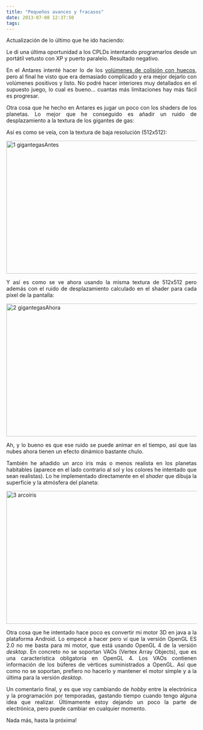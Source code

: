 ```yaml
---
title: "Pequeños avances y fracasos"
date: 2013-07-08 12:37:50
tags: 
---
```

<p style="text-align: justify;">Actualización de lo último que he ido haciendo:</p>
<p style="text-align: justify;">Le di una última oportunidad a los CPLDs intentando programarlos desde un portátil vetusto con XP y puerto paralelo. Resultado negativo.</p>
<p style="text-align: justify;">En el Antares intenté hacer lo de los <a title="Pensamientos varios" href="http://yombo.org/2013/06/pensamientos-varios/">volúmenes de colisión con huecos</a>, pero al final he visto que era demasiado complicado y era mejor dejarlo con volúmenes positivos y listo. No podré hacer interiores muy detallados en el supuesto juego, lo cual es bueno... cuantas más limitaciones hay más fácil es progresar.</p>
<p style="text-align: justify;">Otra cosa que he hecho en Antares es jugar un poco con los shaders de los planetas. Lo mejor que he conseguido es añadir un ruido de desplazamiento a la textura de los gigantes de gas:</p>
<p style="text-align: justify;">Así es como se veía, con la textura de baja resolución (512x512):</p>
<p style="text-align: justify;"><a href="http://yombo.org/wp-content/uploads/2013/07/1-gigantegasAntes.png"><img class="aligncenter size-large wp-image-728" alt="1 gigantegasAntes" src="http://yombo.org/wp-content/uploads/2013/07/1-gigantegasAntes-1024x576.png" width="625" height="351" /></a></p>
<p style="text-align: justify;">Y así es como se ve ahora usando la misma textura de 512x512 pero además con el ruido de desplazamiento calculado en el shader para cada píxel de la pantalla:</p>
<p style="text-align: justify;"><a href="http://yombo.org/wp-content/uploads/2013/07/2-gigantegasAhora.png"><img class="aligncenter size-large wp-image-729" alt="2 gigantegasAhora" src="http://yombo.org/wp-content/uploads/2013/07/2-gigantegasAhora-1024x576.png" width="625" height="351" /></a></p>
<p style="text-align: justify;">Ah, y lo bueno es que ese ruido se puede animar en el tiempo, así que las nubes ahora tienen un efecto dinámico bastante chulo.</p>
<p style="text-align: justify;">También he añadido un arco iris más o menos realista en los planetas habitables (aparece en el lado contrario al sol y los colores he intentado que sean realistas). Lo he implementado directamente en el<em> shader</em> que dibuja la superficie y la atmósfera del planeta:</p>
<p style="text-align: justify;"><a href="http://yombo.org/wp-content/uploads/2013/07/3-arcoiris.png"><img class="aligncenter size-large wp-image-731" alt="3 arcoiris" src="http://yombo.org/wp-content/uploads/2013/07/3-arcoiris-1024x576.png" width="625" height="351" /></a></p>
<p style="text-align: justify;">Otra cosa que he intentado hace poco es convertir mi motor 3D en java a la plataforma Android. Lo empecé a hacer pero ví que la versión OpenGL ES 2.0 no me basta para mi motor, que está usando OpenGL 4 de la versión <em>desktop</em>. En concreto no se soportan VAOs (Vertex Array Objects), que es una característica obligatoria en OpenGL 4. Los VAOs contienen información de los búferes de vértices suministrados a OpenGL. Así que como no se soportan, prefiero no hacerlo y mantener el motor simple y a la última para la versión <em>desktop</em>.</p>
<p style="text-align: justify;">Un comentario final, y es que voy cambiando de <em>hobby</em> entre la electrónica y la programación por temporadas, gastando tiempo cuando tengo alguna idea que realizar. Últimamente estoy dejando un poco la parte de electrónica, pero puede cambiar en cualquier momento.</p>
<p style="text-align: justify;">Nada más, hasta la próxima!</p>
<p style="text-align: justify;"></p>